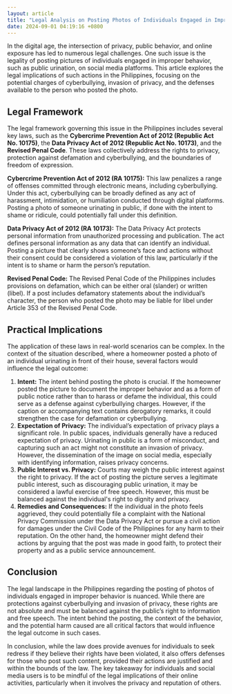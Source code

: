 ```yaml
---
layout: article
title: "Legal Analysis on Posting Photos of Individuals Engaged in Improper Behavior: A Philippine Perspective"
date: 2024-09-01 04:19:16 +0800
---
```


<p>In the digital age, the intersection of privacy, public behavior, and online exposure has led to numerous legal challenges. One such issue is the legality of posting pictures of individuals engaged in improper behavior, such as public urination, on social media platforms. This article explores the legal implications of such actions in the Philippines, focusing on the potential charges of cyberbullying, invasion of privacy, and the defenses available to the person who posted the photo.</p><h2>Legal Framework</h2><p>The legal framework governing this issue in the Philippines includes several key laws, such as the <strong>Cybercrime Prevention Act of 2012 (Republic Act No. 10175)</strong>, the <strong>Data Privacy Act of 2012 (Republic Act No. 10173)</strong>, and the <strong>Revised Penal Code</strong>. These laws collectively address the rights to privacy, protection against defamation and cyberbullying, and the boundaries of freedom of expression.</p><p><strong>Cybercrime Prevention Act of 2012 (RA 10175):</strong> This law penalizes a range of offenses committed through electronic means, including cyberbullying. Under this act, cyberbullying can be broadly defined as any act of harassment, intimidation, or humiliation conducted through digital platforms. Posting a photo of someone urinating in public, if done with the intent to shame or ridicule, could potentially fall under this definition.</p><p><strong>Data Privacy Act of 2012 (RA 10173):</strong> The Data Privacy Act protects personal information from unauthorized processing and publication. The act defines personal information as any data that can identify an individual. Posting a picture that clearly shows someone’s face and actions without their consent could be considered a violation of this law, particularly if the intent is to shame or harm the person’s reputation.</p><p><strong>Revised Penal Code:</strong> The Revised Penal Code of the Philippines includes provisions on defamation, which can be either oral (slander) or written (libel). If a post includes defamatory statements about the individual’s character, the person who posted the photo may be liable for libel under Article 353 of the Revised Penal Code.</p><h2>Practical Implications</h2><p>The application of these laws in real-world scenarios can be complex. In the context of the situation described, where a homeowner posted a photo of an individual urinating in front of their house, several factors would influence the legal outcome:</p><ol><li><strong>Intent:</strong> The intent behind posting the photo is crucial. If the homeowner posted the picture to document the improper behavior and as a form of public notice rather than to harass or defame the individual, this could serve as a defense against cyberbullying charges. However, if the caption or accompanying text contains derogatory remarks, it could strengthen the case for defamation or cyberbullying.</li><li><strong>Expectation of Privacy:</strong> The individual’s expectation of privacy plays a significant role. In public spaces, individuals generally have a reduced expectation of privacy. Urinating in public is a form of misconduct, and capturing such an act might not constitute an invasion of privacy. However, the dissemination of the image on social media, especially with identifying information, raises privacy concerns.</li><li><strong>Public Interest vs. Privacy:</strong> Courts may weigh the public interest against the right to privacy. If the act of posting the picture serves a legitimate public interest, such as discouraging public urination, it may be considered a lawful exercise of free speech. However, this must be balanced against the individual's right to dignity and privacy.</li><li><strong>Remedies and Consequences:</strong> If the individual in the photo feels aggrieved, they could potentially file a complaint with the National Privacy Commission under the Data Privacy Act or pursue a civil action for damages under the Civil Code of the Philippines for any harm to their reputation. On the other hand, the homeowner might defend their actions by arguing that the post was made in good faith, to protect their property and as a public service announcement.</li></ol><h2>Conclusion</h2><p>The legal landscape in the Philippines regarding the posting of photos of individuals engaged in improper behavior is nuanced. While there are protections against cyberbullying and invasion of privacy, these rights are not absolute and must be balanced against the public’s right to information and free speech. The intent behind the posting, the context of the behavior, and the potential harm caused are all critical factors that would influence the legal outcome in such cases.</p><p>In conclusion, while the law does provide avenues for individuals to seek redress if they believe their rights have been violated, it also offers defenses for those who post such content, provided their actions are justified and within the bounds of the law. The key takeaway for individuals and social media users is to be mindful of the legal implications of their online activities, particularly when it involves the privacy and reputation of others.</p>